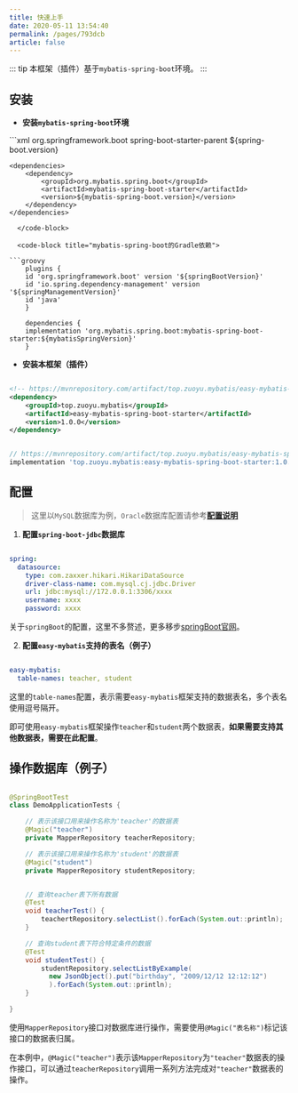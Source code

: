 ```yaml
---
title: 快速上手
date: 2020-05-11 13:54:40
permalink: /pages/793dcb
article: false
---
```


::: tip
本框架（插件）基于`mybatis-spring-boot`环境。
:::

## 安装

- **安装`mybatis-spring-boot`环境**

<code-group>
  <code-block title="mybatis-spring-boot的Maven依赖" active>
```xml
    <parent>
        <groupId>org.springframework.boot</groupId>
        <artifactId>spring-boot-starter-parent</artifactId>
        <version>${spring-boot.version}</version>
        <relativePath/>
    </parent>

    <dependencies>
        <dependency>
            <groupId>org.mybatis.spring.boot</groupId>
            <artifactId>mybatis-spring-boot-starter</artifactId>
            <version>${mybatis-spring-boot.version}</version>
        </dependency>
    </dependencies>
```
  </code-block>

  <code-block title="mybatis-spring-boot的Gradle依赖">

```groovy
    plugins {
    id 'org.springframework.boot' version '${springBootVersion}'
    id 'io.spring.dependency-management' version '${springManagementVersion}'
    id 'java'
    }

    dependencies {
    implementation 'org.mybatis.spring.boot:mybatis-spring-boot-starter:${mybatisSpringVersion}'
    }
```

  </code-block>
</code-group>

- **安装本框架（插件）**

<code-group>
  <code-block title="Maven依赖引入" active>

```xml

<!-- https://mvnrepository.com/artifact/top.zuoyu.mybatis/easy-mybatis-spring-boot-starter -->
<dependency>
    <groupId>top.zuoyu.mybatis</groupId>
    <artifactId>easy-mybatis-spring-boot-starter</artifactId>
    <version>1.0.0</version>
</dependency>

```

  </code-block>

  <code-block title="Gradle依赖引入">

```groovy

// https://mvnrepository.com/artifact/top.zuoyu.mybatis/easy-mybatis-spring-boot-starter
implementation 'top.zuoyu.mybatis:easy-mybatis-spring-boot-starter:1.0.0'

```
  </code-block>
</code-group>


## 配置

> 这里以`MySQL`数据库为例，`Oracle`数据库配置请参考[**配置说明**](/pages/2f674a/)

1. **配置`spring-boot-jdbc`数据库**

```yaml

spring:
  datasource:
    type: com.zaxxer.hikari.HikariDataSource
    driver-class-name: com.mysql.cj.jdbc.Driver
    url: jdbc:mysql://172.0.0.1:3306/xxxx
    username: xxxx
    password: xxxx

```

关于`springBoot`的配置，这里不多赘述，更多移步[springBoot官网](https://spring.io/projects/spring-boot)。

2. **配置`easy-mybatis`支持的表名（例子）**

```yaml

easy-mybatis:
  table-names: teacher, student

```

这里的`table-names`配置，表示需要`easy-mybatis`框架支持的数据表名，多个表名使用逗号隔开。

即可使用`easy-mybatis`框架操作`teacher`和`student`两个数据表，**如果需要支持其他数据表，需要在此配置**。

## 操作数据库（例子）

```java

@SpringBootTest
class DemoApplicationTests {

    // 表示该接口用来操作名称为'teacher'的数据表
    @Magic("teacher")
    private MapperRepository teacherRepository;

    // 表示该接口用来操作名称为'student'的数据表
    @Magic("student")
    private MapperRepository studentRepository;


    // 查询teacher表下所有数据
    @Test
    void teacherTest() {
        teachertRepository.selectList().forEach(System.out::println);
    }

    // 查询student表下符合特定条件的数据
    @Test
    void studentTest() {
        studentRepository.selectListByExample(
          new JsonObject().put("birthday", "2009/12/12 12:12:12")
          ).forEach(System.out::println);
    }

}

```

使用`MapperRepository`接口对数据库进行操作，需要使用`@Magic("表名称")`标记该接口的数据表归属。

在本例中，`@Magic("teacher")`表示该`MapperRepository`为`"teacher"`数据表的操作接口，可以通过`teacherRepository`调用一系列方法完成对`"teacher"`数据表的操作。

